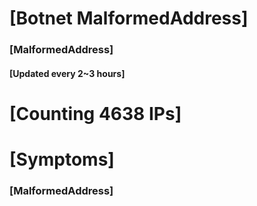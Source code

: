 # [Botnet MalformedAddress]
### [MalformedAddress]
#### [Updated every 2~3 hours]

# [Counting 4638 IPs]

# [Symptoms] 
###   [MalformedAddress]
